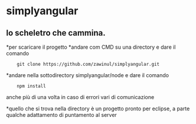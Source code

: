 # simplyangular
##  lo **scheletro** che cammina.

*per scaricare il progetto 
  *andare com CMD su una directory e dare il comando 
  
        git clone https://github.com/zawinul/simplyangular.git
  
  *andare nella sottodirectory simplyangular/node e dare il comando
  
        npm install
        
  anche più di una volta in caso di errori vari di comunicazione

  *quello che si trova nella directory è un progetto pronto per eclipse, a parte qualche adattamento di puntamento al server




